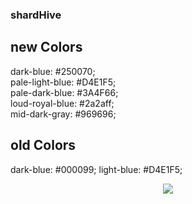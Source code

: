 ### shardHive


## new Colors
dark-blue: #250070;<br>
pale-light-blue: #D4E1F5;<br>
pale-dark-blue: #3A4F66;<br>
loud-royal-blue: #2a2aff;<br>
mid-dark-gray: #969696;


## old Colors
dark-blue: #000099;
light-blue: #D4E1F5;





<p align="center">
  <img src="https://shardhive.com/wp-content/uploads/2022/07/logo2-e1658041606895.png"/>
</p>






